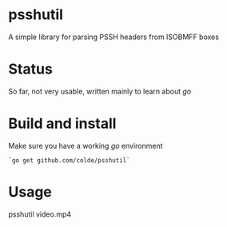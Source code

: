 # psshutil

A simple library for parsing PSSH headers from ISOBMFF boxes

Status
======
So far, not very usable, written mainly to learn about *go*

Build and install
=================
Make sure you have a working *go* environment

	`go get github.com/colde/psshutil`

Usage
=====
  psshutil video.mp4
